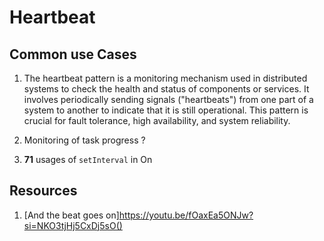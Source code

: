 # Heartbeat

## Common use Cases

1. The heartbeat pattern is a monitoring mechanism used in distributed systems to check the health and status of components or services. It involves periodically sending signals ("heartbeats") from one part of a system to another to indicate that it is still operational. This pattern is crucial for fault tolerance, high availability, and system reliability.

2. Monitoring of task progress ?

3. **71** usages of `setInterval` in On

## Resources

1. [And the beat goes on]https://youtu.be/fOaxEa5ONJw?si=NKO3tjHj5CxDj5sO()
